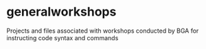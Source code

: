 # generalworkshops
Projects and files associated with workshops conducted by BGA for instructing code syntax and commands
